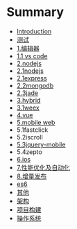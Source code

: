 # Summary

* [Introduction](README.md)
* [测试](chapter1.md)
* [1.编辑器](1bian-ji-qi.md)
* [1.1 vs code](11-vs-code.md)
* [2.nodejs](2nodejs.md)
* [2.1nodejs](21nodejs.md)
* [2.1express](21express.md)
* [2.2mongodb](22mongodb.md)
* [2.3jade](23jade.md)
* [3.hybrid](3hybrid.md)
* [3.1weex](31weex.md)
* [4.vue](4vue.md)
* [5.mobile web](mobile-web.md)
* 5.1fastclick
* 5.2iscroll
* [5.3jquery-mobile](jquery-mobile.md)
* 5.4zepto
* [6.ios](6ios.md)
* [7.性能优化及自动化](7xing-neng-you-hua.md)
* [8.增量发布](8zeng-liang-fa-bu.md)
* [es6](es6.md)
* [其他](qi-ta.md)
* [架构](jia-gou.md)
* [项目构建](xiang-mu-gou-jian.md)
* [操作系统](cao-zuo-xi-tong.md)

